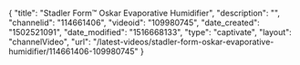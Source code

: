 {
    "title": "Stadler Form&trade; Oskar Evaporative Humidifier",
    "description": "",
    "channelid": "114661406",
    "videoid": "109980745",
    "date_created": "1502521091",
    "date_modified": "1516668133",
    "type": "captivate",
    "layout": "channelVideo",
    "url": "\/latest-videos\/stadler-form-oskar-evaporative-humidifier\/114661406-109980745"
}